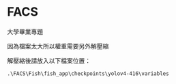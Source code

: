 # FACS
大學畢業專題

因為檔案太大所以權重需要另外解壓縮

解壓縮後請放入以下檔案位置：
```
.\FACS\Fish\fish_app\checkpoints\yolov4-416\variables
```

